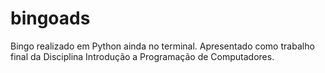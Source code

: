 # bingoads
 Bingo realizado em Python ainda no terminal. Apresentado como trabalho final da Disciplina Introdução a Programação de Computadores.

